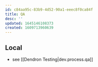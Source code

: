 ```yaml
---
id: c84aa95c-83b9-4d52-90a1-eeec8f0ca84f
title: QA
desc: ''
updated: 1645146108373
created: 1609713960639
---
```


## Local

- see [[Dendron Testing|dev.process.qa]]